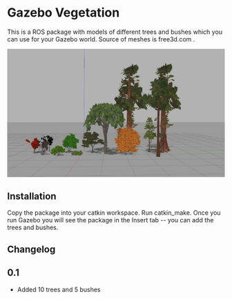 Gazebo Vegetation
========================

This is a ROS package with models of different trees and bushes which you can use for your Gazebo world. Source of meshes is free3d.com .


![Trees and bushes](trees.jpg)


Installation
-------------------------
Copy the package into your catkin workspace. Run catkin_make. Once you run Gazebo you will see the package in the Insert tab -- you can add the trees and bushes.


Changelog
-----------------
## 0.1
* Added 10 trees and 5 bushes
